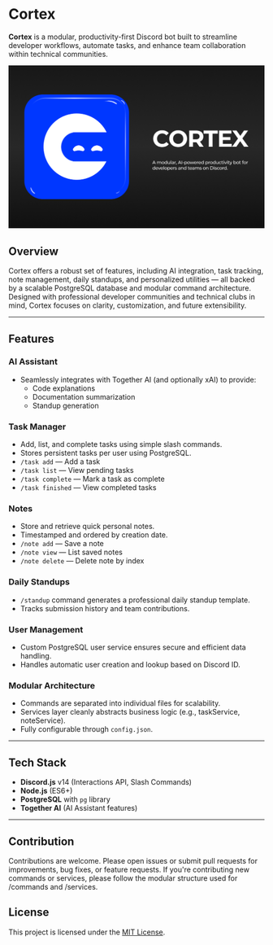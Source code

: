 # Cortex

**Cortex** is a modular, productivity-first Discord bot built to streamline developer workflows, automate tasks, and enhance team collaboration within technical communities.

![Cortex Banner](Cortex-banner.png)

## Overview

Cortex offers a robust set of features, including AI integration, task tracking, note management, daily standups, and personalized utilities — all backed by a scalable PostgreSQL database and modular command architecture. Designed with professional developer communities and technical clubs in mind, Cortex focuses on clarity, customization, and future extensibility.

---

## Features

### AI Assistant

- Seamlessly integrates with Together AI (and optionally xAI) to provide:
  - Code explanations
  - Documentation summarization
  - Standup generation

### Task Manager

- Add, list, and complete tasks using simple slash commands.
- Stores persistent tasks per user using PostgreSQL.
- `/task add` — Add a task
- `/task list` — View pending tasks
- `/task complete` — Mark a task as complete
- `/task finished` — View completed tasks

### Notes

- Store and retrieve quick personal notes.
- Timestamped and ordered by creation date.
- `/note add` — Save a note
- `/note view` — List saved notes
- `/note delete` — Delete note by index

### Daily Standups

- `/standup` command generates a professional daily standup template.
- Tracks submission history and team contributions.

### User Management

- Custom PostgreSQL user service ensures secure and efficient data handling.
- Handles automatic user creation and lookup based on Discord ID.

### Modular Architecture

- Commands are separated into individual files for scalability.
- Services layer cleanly abstracts business logic (e.g., taskService, noteService).
- Fully configurable through `config.json`.

---

## Tech Stack

- **Discord.js** v14 (Interactions API, Slash Commands)
- **Node.js** (ES6+)
- **PostgreSQL** with `pg` library
- **Together AI** (AI Assistant features)

---

## Contribution

Contributions are welcome. Please open issues or submit pull requests for improvements, bug fixes, or feature requests.
If you're contributing new commands or services, please follow the modular structure used for /commands and /services.

## License

This project is licensed under the [MIT License](./LICENSE).
